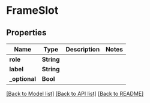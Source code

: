 # FrameSlot

## Properties
Name | Type | Description | Notes
------------ | ------------- | ------------- | -------------
**role** | **String** |  | 
**label** | **String** |  | 
**_optional** | **Bool** |  | 

[[Back to Model list]](../README.md#documentation-for-models) [[Back to API list]](../README.md#documentation-for-api-endpoints) [[Back to README]](../README.md)


